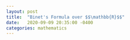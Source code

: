 ```yaml
---
layout: post
title:  "Binet's Formula over $$\mathbb{R}$$"
date:   2020-09-09 20:35:00 -0400
categories: mathematics
---
```


